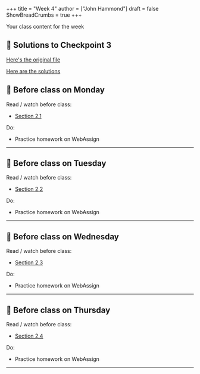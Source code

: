 +++
title = "Week 4"
author = ["John Hammond"]
draft = false
ShowBreadCrumbs = true
+++

Your class content for the week
<!--more-->

## 📖 Solutions to Checkpoint 3

[Here's the original file](https://nextcloud.math.wichita.edu/index.php/s/t8FziRid3MWGwF8)

[Here are the solutions](https://nextcloud.math.wichita.edu/index.php/s/HofiC3KRJ92b5qH)

## 📅 Before class on Monday

Read / watch before class:
- [Section 2.1](/calc/chapter2/section1)

Do: 
- Practice homework on WebAssign

---

## 📅 Before class on Tuesday

Read / watch before class:
- [Section 2.2](/calc/chapter2/section2)

Do: 
- Practice homework on WebAssign

---

## 📅 Before class on Wednesday

Read / watch before class:
- [Section 2.3](/calc/chapter2/section3)

Do: 
- Practice homework on WebAssign

---

## 📅 Before class on Thursday

Read / watch before class:
- [Section 2.4](/calc/chapter2/section4)

Do: 
- Practice homework on WebAssign

---
<!--


-->